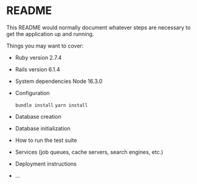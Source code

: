 # README

This README would normally document whatever steps are necessary to get the
application up and running.

Things you may want to cover:

* Ruby version
  2.7.4

* Rails version
  6.1.4

* System dependencies
  Node 16.3.0

* Configuration

  `bundle install`
  `yarn install`

* Database creation

* Database initialization

* How to run the test suite

* Services (job queues, cache servers, search engines, etc.)

* Deployment instructions

* ...
